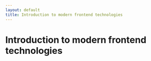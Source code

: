 ```yaml
---
layout: default
title: Introduction to modern frontend technologies
---
```


# Introduction to modern frontend technologies


